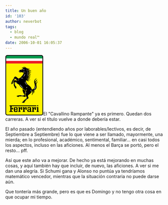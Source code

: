 ```yaml
---
title: Un buen año
id: '103'
author: neverbot
tags:
  - blog
  - mundo real™
date: 2006-10-01 16:05:37
---
```


![Ferrari](./un-buen-ano/Ferrari-Logo.png "Ferrari")El "Cavallino Rampante" ya es primero. Quedan dos carreras. A ver si el título vuelve a donde debería estar.

El año pasado (entendiendo años por laborables/lectivos, es decir, de Septiembre a Septiembre) fue lo que viene a ser llamado, mayormente, una mierda; en lo profesional, académico, sentimental, familiar... en casi todos los aspectos, incluso en las aficiones. Al menos el Barça se portó, pero el resto... pff.

Así que este año va a mejorar. De hecho ya está mejorando en muchas cosas, y aquí también hay que incluir, de nuevo, las aficiones. A ver si me dan una alegría. Si Schumi gana y Alonso no puntúa ya tendríamos matemático vencedor, mientras que la situación contraria no puede darse aún.

Que tontería más grande, pero es que es Domingo y no tengo otra cosa en que ocupar mi tiempo.
